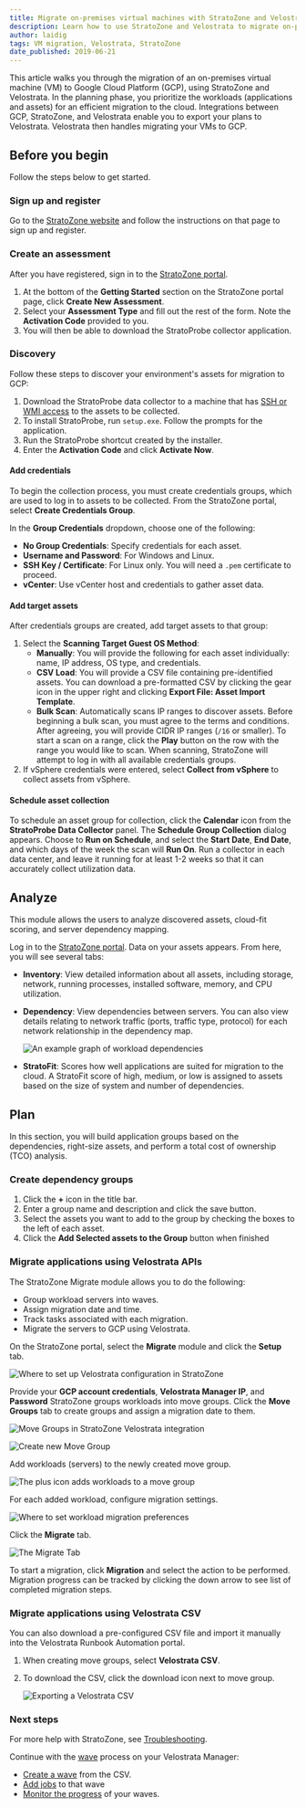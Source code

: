 ```yaml
---
title: Migrate on-premises virtual machines with StratoZone and Velostrata
description: Learn how to use StratoZone and Velostrata to migrate on-premises VMs to Google Cloud Platform.
author: laidig
tags: VM migration, Velostrata, StratoZone
date_published: 2019-06-21
---
```


This article walks you through the migration of an on-premises virtual machine (VM) to Google Cloud Platform (GCP), using
StratoZone and Velostrata. In the planning phase, you prioritize the workloads (applications and assets) for an efficient 
migration to the cloud. Integrations between GCP, StratoZone, and Velostrata enable you to export your plans to Velostrata.
Velostrata then handles migrating your VMs to GCP.

## Before you begin

Follow the steps below to get started.

### Sign up and register

Go to the [StratoZone website](https://gogcp.stratozone.com/) and follow the instructions on that page to sign up and 
register.

### Create an assessment

After you have registered, sign in to the [StratoZone portal](https://portal.stratozone.com/).

1.  At the bottom of the **Getting Started** section on the StratoZone portal page, click **Create New Assessment**.
1.  Select your **Assessment Type** and fill out the rest of the form. Note the **Activation Code** provided to you.
1.  You will then be able to download the StratoProbe collector application.

### Discovery

Follow these steps to discover your environment's assets for migration to GCP:

1.  Download the StratoProbe data collector to a machine that has
    [SSH or WMI access](https://portal.stratozone.com/Documentation/StratoProbe_Guide.html#4) to the assets to be collected.
1.  To install StratoProbe, run `setup.exe`. Follow the prompts for the application.
1.  Run the StratoProbe shortcut created by the installer.
1.  Enter the **Activation Code** and click **Activate Now**.

#### Add credentials

To begin the collection process, you must create credentials groups, which are used to log in to assets to be collected.
From the StratoZone portal, select **Create Credentials Group**.

In the **Group Credentials** dropdown, choose one of the following:

* **No Group Credentials**: Specify credentials for each asset.
* **Username and Password**: For Windows and Linux.
* **SSH Key / Certificate**: For Linux only. You will need a `.pem` certificate to proceed.
* **vCenter**: Use vCenter host and credentials to gather asset data.

#### Add target assets

After credentials groups are created, add target assets to that group:

1.  Select the **Scanning Target Guest OS Method**:
    * **Manually**: You will provide the following for each asset individually: name, IP address, OS type, and credentials.
    * **CSV Load**: You will provide a CSV file containing pre-identified assets. You can download a pre-formatted CSV by
      clicking the gear icon in the upper right and clicking **Export File: Asset Import Template**.
    * **Bulk Scan**: Automatically scans IP ranges to discover assets. Before beginning a bulk scan, you must agree to the 
      terms and conditions. After agreeing, you will provide CIDR IP ranges (`/16` or smaller). To start a scan on a range,
      click the **Play** button on the row with the range you would like to scan. When scanning, StratoZone will attempt to 
      log in with all available credentials groups.
1.  If vSphere credentials were entered, select **Collect from vSphere** to collect assets from vSphere.

#### Schedule asset collection

To schedule an asset group for collection, click the **Calendar** icon from the **StratoProbe Data Collector** panel.
The **Schedule Group Collection** dialog appears. Choose to **Run on Schedule**, and select the **Start Date**,
**End Date**, and which days of the week the scan will **Run On**. Run a collector in each data center, and leave it running 
for at least 1-2 weeks so that it can accurately collect utilization data.

## Analyze

This module allows the users to analyze discovered assets, cloud-fit scoring, and server dependency mapping.

Log in to the [StratoZone portal](https://portal.stratozone.com/). Data on your assets appears. From here, you will see 
several tabs:

* **Inventory**: View detailed information about all assets, including storage, network, running processes, installed
  software, memory, and CPU utilization.
* **Dependency**: View dependencies between servers. You can also view details relating to network traffic (ports,
  traffic type, protocol) for each network relationship in the dependency map.
  
  ![An example graph of workload dependencies](https://storage.googleapis.com/gcp-community/tutorials/vm-migration-with-stratozone/seamlessmigrat--t13ecagmadj.png)

* **StratoFit**: Scores how well applications are suited for migration to the cloud. A StratoFit score of high, medium,
  or low is assigned to assets based on the size of system and number of dependencies.

## Plan

In this section, you will build application groups based on the dependencies, right-size assets, and perform a total cost
of ownership (TCO) analysis.

### Create dependency groups

1. Click the **+** icon in the title bar.
1. Enter a group name and description and click the save button.
1. Select the assets you want to add to the group by checking the boxes to the left of each asset.
1. Click the **Add Selected assets to the Group** button when finished 

### Migrate applications using Velostrata APIs

The StratoZone Migrate module allows you to do the following:

- Group workload servers into waves.
- Assign migration date and time.
- Track tasks associated with each migration.
- Migrate the servers to GCP using Velostrata.

On the StratoZone portal, select the **Migrate** module and click the **Setup** tab.

![Where to set up Velostrata configuration in StratoZone](https://storage.googleapis.com/gcp-community/tutorials/vm-migration-with-stratozone/seamlessmigrat--qg4mkjg2r3q.png)

Provide your **GCP account credentials**, **Velostrata Manager IP**, and **Password** StratoZone groups workloads
into move groups. Click the **Move Groups** tab to create groups and assign a migration date to them.

![Move Groups in StratoZone Velostrata integration](https://storage.googleapis.com/gcp-community/tutorials/vm-migration-with-stratozone/seamlessmigrat--9x3h33xbz4c.png)

![Create new Move Group](https://storage.googleapis.com/gcp-community/tutorials/vm-migration-with-stratozone/seamlessmigrat--z6t5la7bsu.png)

Add workloads (servers) to the newly created move group.

![The plus icon adds workloads to a move group](https://storage.googleapis.com/gcp-community/tutorials/vm-migration-with-stratozone/seamlessmigrat--jmi7c7n05hr.png)

For each added workload, configure migration settings.

![Where to set workload migration preferences](https://storage.googleapis.com/gcp-community/tutorials/vm-migration-with-stratozone/seamlessmigrat--e08674y0y2n.png)

Click the **Migrate** tab.

![The Migrate Tab](https://storage.googleapis.com/gcp-community/tutorials/vm-migration-with-stratozone/seamlessmigrat--fta43u2jvfs.png)

To start a migration, click **Migration** and select the action to be performed.
Migration progress can be tracked by clicking the down arrow to see list of completed migration steps.	

### Migrate applications using Velostrata CSV 

You can also download a pre-configured CSV file and import it manually into the Velostrata Runbook Automation portal.

1.  When creating move groups, select **Velostrata CSV**.

1.  To download the CSV, click the download icon next to move group.

    ![Exporting a Velostrata CSV](https://storage.googleapis.com/gcp-community/tutorials/vm-migration-with-stratozone/seamlessmigrat--fta43u2jvfs.png)

### Next steps

For more help with StratoZone, see [Troubleshooting](https://portal.stratozone.com/Documentation/StratoProbe_Troubleshooting.html).

Continue with the [wave](https://cloud.google.com/velostrata/docs/how-to/organizing-migrations/overview) process on your Velostrata Manager:

* [Create a wave](https://cloud.google.com/velostrata/docs/how-to/organizing-migrations/creating-new-waves) from the CSV.
* [Add jobs](https://cloud.google.com/velostrata/docs/how-to/organizing-migrations/creating-aborting-jobs) to that wave
* [Monitor the progress](https://cloud.google.com/velostrata/docs/how-to/organizing-migrations/monitoring-waves-runbooks-jobs) of your waves.
